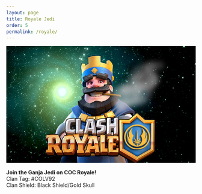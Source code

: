 ```yaml
---
layout: page
title: Royale Jedi
order: 5 
permalink: /royale/
---
```


![Clash Royale image](/royale.png)

**Join the Ganja Jedi on COC Royale!** <br/>
Clan Tag: #COLV92 <br/>
Clan Shield: Black Shield/Gold Skull 
